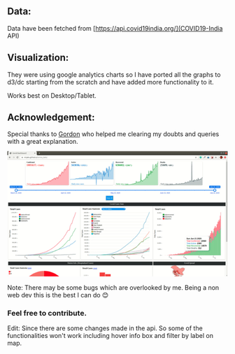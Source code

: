 ## Data:
Data have been fetched from [https://api.covid19india.org/](COVID19-India API)

## Visualization:
They were using google analytics charts so I have ported all the graphs to d3/dc starting from the scratch and have added more functionality to it.

Works best on Desktop/Tablet. 

## Acknowledgement:
Special thanks to [Gordon](https://stackoverflow.com/users/676195/gordon) who helped me clearing my doubts and queries with a great explanation.

![demo](https://raw.githubusercontent.com/ninjakx/corona_dash/master/cdash.gif)

Note: There may be some bugs which are overlooked by me. Being a non web dev this is the best I can do :blush:


### Feel free to contribute.

Edit: Since there are some changes made in the api. So some of the functionalities won't work including hover info box and filter by label on map.
